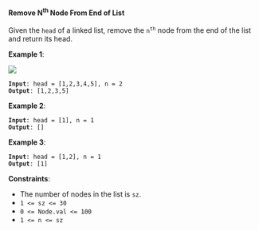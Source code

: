 #### Remove N<sup>th</sup> Node From End of List
Given the  `head`  of a linked list, remove the  <code>n<sup>th</sup></code>  node from the end of the list and return its head.

**Example 1**:

![](example_1.jpg)
<pre><code><b>Input</b>: head = [1,2,3,4,5], n = 2
<b>Output</b>: [1,2,3,5]
</code></pre>

**Example 2**:
<pre><code><b>Input</b>: head = [1], n = 1
<b>Output</b>: []
</code></pre>

**Example 3**:
<pre><code><b>Input</b>: head = [1,2], n = 1
<b>Output</b>: [1]
</code></pre>

**Constraints**:
* The number of nodes in the list is  `sz`.
* `1 <= sz <= 30`
* `0 <= Node.val <= 100`
* `1 <= n <= sz`
